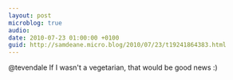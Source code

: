 ```yaml
---
layout: post
microblog: true
audio: 
date: 2010-07-23 01:00:00 +0100
guid: http://samdeane.micro.blog/2010/07/23/t19241864383.html
---
```

@tevendale If I wasn't a vegetarian, that would be good news :)
